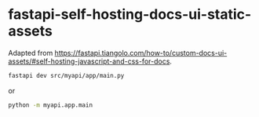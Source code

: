 # fastapi-self-hosting-docs-ui-static-assets

Adapted from https://fastapi.tiangolo.com/how-to/custom-docs-ui-assets/#self-hosting-javascript-and-css-for-docs.

```sh
fastapi dev src/myapi/app/main.py
```

or

```sh
python -m myapi.app.main
```

